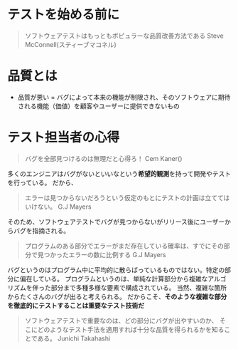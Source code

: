 # テストを始める前に

> ソフトウェアテストはもっともポピュラーな品質改善方法である
> Steve McConnell(スティーブマコネル)
  
# 品質とは

* 品質が悪い = バグによって本来の機能が制限され、そのソフトウェアに期待される機能（価値）を顧客やユーザーに提供できないもの
  
# テスト担当者の心得

> バグを全部見つけるのは無理だと心得ろ！
> Cem Kaner()
  

多くのエンジニアはバグがないといいなという**希望的観測**を持って開発やテストを行っている。
だから、

  
> エラーは見つからないだろうという仮定のもとにテストの計画は立ててはいけない。
> G.J Mayers

  
そのため、ソフトウェアテストでバグが見つからないがリリース後にユーザーからバグを指摘される。

  
> プログラムのある部分でエラーがまだ存在している確率は、すでにその部分で見つかったエラーの数に比例する
> G.J Mayers
  

バグというのはプログラム中に平均的に散らばっているものではない。特定の部分に偏在している。
プログラムというのは、単純な計算部分から複雑なアルゴリズムを伴った部分まで多種多様な要素で構成されている。
当然、複雑な箇所からたくさんのバグが出ると考えられる。
だからこそ、**そのような複雑な部分を徹底的にテストすることは重要なテスト技術だ**

  
> ソフトウェアテストで重要なのは、どの部分にバグが出やすいのか、
> そこにどのようなテスト手法を適用すれば十分な品質を得られるかを知ることである。
> Junichi Takahashi
